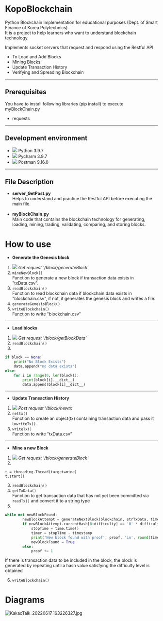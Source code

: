 # KopoBlockchain
Python Blockchain Implementation for educational purposes (Dept. of Smart Finance of Korea Polytechnics)<br>
It is a project to help learners who want to understand blockchain technology.

Implements socket servers that request and respond using the Restful API
- To Load and Add Blocks
- Mining Blocks
- Update Transaction History
- Verifying and Spreading Blockchain
*****
## Prerequisites
You have to install following libraries (pip install) to execute myBlockChain.py
- requests
*****
## Development environment
- <img src="https://img.shields.io/badge/Python-3776AB?style=flat-square&logo=Python&logoColor=white" /> Python 3.9.7
- <img src="https://img.shields.io/badge/Pycharm-000000?style=flat-square&logo=Pycharm&logoColor=white" /> Pycharm 3.9.7
- <img src="https://img.shields.io/badge/Postman-FF6C37?style=flat-square&logo=Postman&logoColor=white" /> Postman 9.16.0
*****
## File Description
* **server_GetPost.py**<br>
Helps to understand and practice the Restful API before executing the main file.<br><br>
* **myBlockChain.py**<br>
Main code that contains the blockchain technology for generating, loading, mining, trading, validating, comparing, and storing blocks.

# How to use
* **Generate the Genesis block**
1. <img src="https://img.shields.io/badge/Postman-FF6C37?style=flat-square&logo=Postman&logoColor=white" /> _Get request '/block/generateBlock'_
2. ```mineNewBlock()```  <br>Function to generate a new block if transaction data exists in "txData.csv".
3. ```readBlockchain()``` <br>Function to read blockchain data if blockchain data exists in "blockchain.csv", if not, it generates the genesis block and writes a file.
4. ```generateGenesisBlock()```
5. ```writeBlockchain()```<br>Function to write "blockchain.csv"
*****
* **Load blocks**
1. <img src="https://img.shields.io/badge/Postman-FF6C37?style=flat-square&logo=Postman&logoColor=white" /> _Get request '/block/getBlockData'_
2. ```readBlockchain()```
3.
```python
if block == None:
    print("No Block Exists")
    data.append("no data exists")
else:
    for i in range(0, len(block)):
        print(block[i].__dict__)
        data.append(block[i]__dict__)
```
*****
* **Update Transaction History**
1. <img src="https://img.shields.io/badge/Postman-FF6C37?style=flat-square&logo=Postman&logoColor=white" /> _Post request '/block/newtx'_
2. ```nettx()```<br>Function to create an object(tx) containing transaction data and pass it to```writeTx()```.
3. ```writeTx()```<br>Function to write "txData.csv"
*****
* **Mine a new Block**
1. <img src="https://img.shields.io/badge/Postman-FF6C37?style=flat-square&logo=Postman&logoColor=white" /> _Get request '/block/generateBlock'_
2. 
~~~
t = threading.Thread(target=mine)
t.start()
~~~
3. ```readBlockchain()```
4. ```getTxData()```<br>Function to get transaction data that has not yet been committed via ```readTx()``` and convert it to a string type
5. 
```python
while not newBlockFound:
        newBlockAttempt = generateNextBlock(blockchain, strTxData, timestamp, proof)
        if newBlockAttempt.currentHash[0:difficulty] == '0' * difficulty: 
            stopTime = time.time()
            timer = stopTime - timestamp
            print('New block found with proof', proof, 'in', round(timer, 2), 'seconds.')
            newBlockFound = True
        else:
            proof += 1
```

If there is transaction data to be included in the block, the block is generated by repeating until a hash value satisfying the difficulty level is obtained

6. ```writeBlockchain()```

# Diagrams
![KakaoTalk_20220617_163226327.jpg](attachment:c2ddff6d-e692-4f6a-8962-ac2d6338d4c8.jpg)
